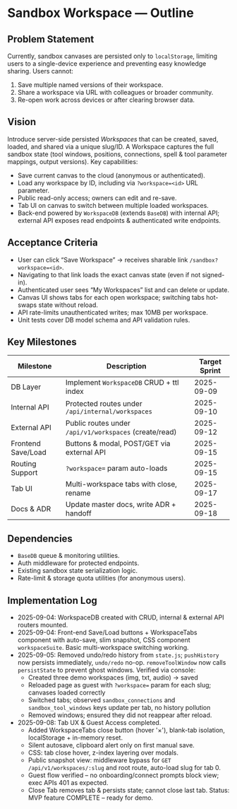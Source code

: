 # Sandbox Workspace — Outline

## Problem Statement
Currently, sandbox canvases are persisted only to `localStorage`, limiting users to a single-device experience and preventing easy knowledge sharing. Users cannot:
1. Save multiple named versions of their workspace.
2. Share a workspace via URL with colleagues or broader community.
3. Re-open work across devices or after clearing browser data.

## Vision
Introduce server-side persisted *Workspaces* that can be created, saved, loaded, and shared via a unique slug/ID. A Workspace captures the full sandbox state (tool windows, positions, connections, spell & tool parameter mappings, output versions). Key capabilities:
* Save current canvas to the cloud (anonymous or authenticated).
* Load any workspace by ID, including via `?workspace=<id>` URL parameter.
* Public read-only access; owners can edit and re-save.
* Tab UI on canvas to switch between multiple loaded workspaces.
* Back-end powered by `WorkspaceDB` (extends `BaseDB`) with internal API; external API exposes read endpoints & authenticated write endpoints.

## Acceptance Criteria
- User can click “Save Workspace” → receives sharable link `/sandbox?workspace=<id>`.
- Navigating to that link loads the exact canvas state (even if not signed-in).
- Authenticated user sees “My Workspaces” list and can delete or update.
- Canvas UI shows tabs for each open workspace; switching tabs hot-swaps state without reload.
- API rate-limits unauthenticated writes; max 10MB per workspace.
- Unit tests cover DB model schema and API validation rules.

## Key Milestones
| Milestone | Description | Target Sprint |
|-----------|-------------|---------------|
| DB Layer  | Implement `WorkspaceDB` CRUD + ttl index | 2025-09-09 |
| Internal API | Protected routes under `/api/internal/workspaces` | 2025-09-10 |
| External API | Public routes under `/api/v1/workspaces` (create/read) | 2025-09-12 |
| Frontend Save/Load | Buttons & modal, POST/GET via external API | 2025-09-15 |
| Routing Support | `?workspace=` param auto-loads | 2025-09-15 |
| Tab UI | Multi-workspace tabs with close, rename | 2025-09-17 |
| Docs & ADR | Update master docs, write ADR + handoff | 2025-09-18 |

## Dependencies
- `BaseDB` queue & monitoring utilities.
- Auth middleware for protected endpoints.
- Existing sandbox state serialization logic.
- Rate-limit & storage quota utilities (for anonymous users).

## Implementation Log
- 2025-09-04: WorkspaceDB created with CRUD, internal & external API routers mounted.
- 2025-09-04: Front-end Save/Load buttons + WorkspaceTabs component with auto-save, slim snapshot, CSS component `workspaceSuite`. Basic multi-workspace switching working.
- 2025-09-05: Removed undo/redo history from `state.js`; `pushHistory` now persists immediately, `undo/redo` no-op. `removeToolWindow` now calls `persistState` to prevent ghost windows. Verified via console:
  * Created three demo workspaces (img, txt, audio) -> saved
  * Reloaded page as guest with `?workspace=` param for each slug; canvases loaded correctly
  * Switched tabs; observed `sandbox_connections` and `sandbox_tool_windows` keys update per tab, no history pollution
  * Removed windows; ensured they did not reappear after reload.
- 2025-09-08: Tab UX & Guest Access completed.
  * Added WorkspaceTabs close button (hover '×'), blank-tab isolation, localStorage + in-memory reset.
  * Silent autosave, clipboard alert only on first manual save.
  * CSS: tab close hover, z-index layering over modals.
  * Public snapshot view: middleware bypass for `GET /api/v1/workspaces/:slug` and root route, auto-load slug for tab 0.
  * Guest flow verified – no onboarding/connect prompts block view; exec APIs 401 as expected.
  * Close Tab removes tab & persists state; cannot close last tab.
Status: MVP feature COMPLETE – ready for demo.
